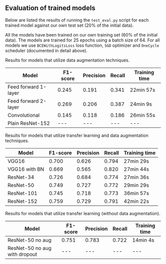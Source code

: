 ## Evaluation of trained models

Below are listed the results of running the ```test_eval.py``` script for each trained model against our own test set (20% of the initial data). 

All the models have been trained on our own training set (60% of the initial data). The models are trained for 25 epochs using a batch size of 64. For all models we use ```BCEWithLogitsLoss``` loss function, ```SGD``` optimizer and ```OneCycle``` scheduler (documented in detail above).

Results for models that utilize data augmentation techniques.

| Model | F1-score | Precision | Recall | Training time |
| --- | --- | --- | --- | --- | 
| Feed forward 1-layer | 0.245 | 0.191 | 0.341 | 22min 57s | 
| Feed forward 2-layer | 0.269 | 0.206 | 0.387 | 24min 9s | 
| Convolutional | 0.145 | 0.118 | 0.186 | 26min 55s | 
| Plain ResNet-152 | --- | --- | --- | --- | 

Results for models that utilize transfer learning and data augmentation techniques.

| Model | F1-score | Precision | Recall | Training time | 
| --- | --- | --- | --- | --- | 
| VGG16 | 0.700 | 0.626 | 0.794 | 27min 29s |   
| VGG16 with BN | 0.669 | 0.565 | 0.820 | 27min 44s | 
| ResNet-34 | 0.726 | 0.684 | 0.774 | 27min 36s | 
| ResNet-50 | 0.749 | 0.727 | 0.772 | 29min 29s | 
| ResNet-101 | 0.745 | 0.718 | 0.773 | 36min 57s | 
| ResNet-152 | 0.759 | 0.729 | 0.791 | 42min 22s | 

Results for models that utilize transfer learning (without data augmentation).

| Model | F1-score | Precision | Recall | Training time |
| --- | --- | --- | --- | --- | 
| ResNet-50 no aug | 0.751 | 0.783 | 0.722 | 14min 4s | 
| ResNet-50 no aug with dropout | --- | --- | --- | --- | 

